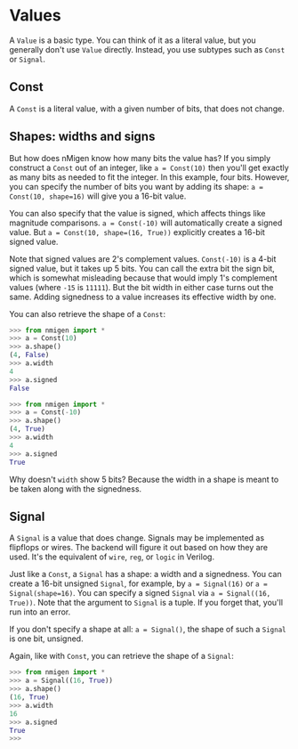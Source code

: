 # Values

A `Value` is a basic type. You can think of it as a literal value, but you generally don't use `Value` directly. Instead, you use subtypes such as `Const` or `Signal`.

## Const

A `Const` is a literal value, with a given number of bits, that does not change. 

## Shapes: widths and signs

But how does nMigen know how many bits the value has? If you simply construct a `Const` out of an integer, like `a = Const(10)` then you'll get exactly as many bits as needed to fit the integer. In this example, four bits. However, you can specify the number of bits you want by adding its shape: `a = Const(10, shape=16)` will give you a 16-bit value.

You can also specify that the value is signed, which affects things like magnitude comparisons. `a = Const(-10)` will automatically create a signed value. But `a = Const(10, shape=(16, True))` explicitly creates a 16-bit signed value.

Note that signed values are 2's complement values. `Const(-10)` is a 4-bit signed value, but it takes up 5 bits. You can call the extra bit the sign bit, which is somewhat misleading because that would imply 1's complement values (where `-15` is `11111`). But the bit width in either case turns out the same. Adding signedness to a value increases its effective width by one.

You can also retrieve the shape of a `Const`:

```python
>>> from nmigen import *
>>> a = Const(10)
>>> a.shape()
(4, False)
>>> a.width
4
>>> a.signed
False
```

```python
>>> from nmigen import *
>>> a = Const(-10)
>>> a.shape()
(4, True)
>>> a.width
4
>>> a.signed
True
```

Why doesn't `width` show 5 bits? Because the width in a shape is meant to be taken along with the signedness.

## Signal

A `Signal` is a value that does change. Signals may be implemented as flipflops or wires. The backend will figure it out based on how they are used. It's the equivalent of `wire`, `reg`, or `logic` in Verilog.

Just like a `Const`, a `Signal` has a shape: a width and a signedness. You can create a 16-bit unsigned `Signal`, for example, by `a = Signal(16)` or `a = Signal(shape=16)`. You can specify a signed `Signal` via `a = Signal((16, True))`. Note that the argument to `Signal` is a tuple. If you forget that, you'll run into an error.

If you don't specify a shape at all: `a = Signal()`, the shape of such a `Signal` is one bit, unsigned.

Again, like with `Const`, you can retrieve the shape of a `Signal`:

```python
>>> from nmigen import *
>>> a = Signal((16, True))
>>> a.shape()
(16, True)
>>> a.width
16
>>> a.signed
True
>>>
```
